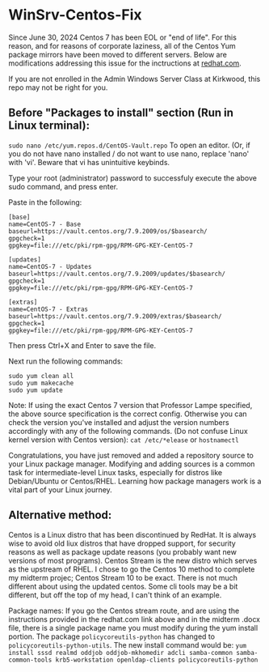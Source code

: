 # WinSrv-Centos-Fix
Since June 30, 2024 Centos 7 has been EOL or "end of life". For this reason, and for reasons of corporate laziness, all of the Centos Yum package mirrors have been moved to different servers. Below are modifications addressing this issue for the inctructions at [redhat.com](https://www.redhat.com/sysadmin/Linux-active-directory).

If you are not enrolled in the Admin Windows Server Class at Kirkwood, this repo may not be right for you.

## Before "Packages to install" section (Run in Linux terminal):

```sudo nano /etc/yum.repos.d/CentOS-Vault.repo```  To open an editor.
(Or, if you do not have nano installed / do not want to use nano, replace 'nano' with 'vi'. Beware that vi has unintuitive keybinds.

Type your root (administrator) password to successfuly execute the above sudo command, and press enter.

Paste in the following:
```
[base]
name=CentOS-7 - Base
baseurl=https://vault.centos.org/7.9.2009/os/$basearch/
gpgcheck=1
gpgkey=file:///etc/pki/rpm-gpg/RPM-GPG-KEY-CentOS-7

[updates]
name=CentOS-7 - Updates
baseurl=https://vault.centos.org/7.9.2009/updates/$basearch/
gpgcheck=1
gpgkey=file:///etc/pki/rpm-gpg/RPM-GPG-KEY-CentOS-7

[extras]
name=CentOS-7 - Extras
baseurl=https://vault.centos.org/7.9.2009/extras/$basearch/
gpgcheck=1
gpgkey=file:///etc/pki/rpm-gpg/RPM-GPG-KEY-CentOS-7
```

Then press Ctrl+X and Enter to save the file.

Next run the following commands:
```
sudo yum clean all
sudo yum makecache
sudo yum update
```

Note: If using the exact Centos 7 version that Professor Lampe specified, the above source specification is the correct config. Otherwise you can check the version you've installed and adjust the version numbers accordingly with any of the following commands. (Do not confuse Linux kernel version with Centos version):
```cat /etc/*elease```
or
```hostnamectl```

Congratulations, you have just removed and added a repository source to your Linux package manager. Modifying and adding sources is a common task for intermediate-level Linux tasks, especially for distros like Debian/Ubuntu or Centos/RHEL. Learning how package managers work is a vital part of your Linux journey. 

## Alternative method:
Centos is a Linux distro that has been discontinued by RedHat. It is always wise to avoid old liux distros that have dropped support, for security reasons as well as package update reasons (you probably want new versions of most programs). Centos Stream is the new distro which serves as the upstream of RHEL. I chose to go the Centos 10 method to complete my midterm projec; Centos Stream 10 to be exact. There is not much different about using the updated centos. Some cli tools may be a bit different, but off the top of my head, I can't think of an example.

Package names:
If you go the Centos stream route, and are using the instructions provided in the redhat.com link above and in the midterm .docx file, there is a single package name you must modify during the yum install portion.
The package ```policycoreutils-python``` has changed to ```policycoreutils-python-utils```.
The new install command would be:
```yum install sssd realmd oddjob oddjob-mkhomedir adcli samba-common samba-common-tools krb5-workstation openldap-clients policycoreutils-python```
